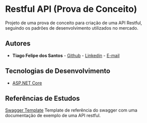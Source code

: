 # Restful API (Prova de Conceito)

Projeto de uma prova de conceito para criação de uma API Restful, seguindo os padrões de desenvolvimento utilizados no mercado.

## Autores

- **Tiago Felipe dos Santos** - [Github](https://github.com/taigosantos) - [Linkedin](https://www.linkedin.com/in/tiago-santos-36b25341/) - [E-mail](mailto:taigobrasil@gmail.com)

## Tecnologias de Desenvolvimento

- [ASP.NET Core][tec-1]

## Referências de Estudos

[Swagger Template][ref-1]
Template de referência do swagger com uma documentação de exemplo de uma API restful.


[tec-1]: https://docs.microsoft.com/en-us/aspnet/core/

[ref-1]: https://github.com/adnan-kamili/swagger-response-template

